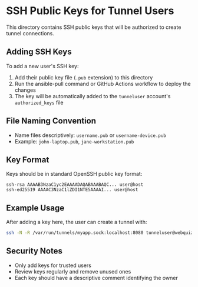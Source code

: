 # SSH Public Keys for Tunnel Users

This directory contains SSH public keys that will be authorized to create tunnel connections.

## Adding SSH Keys

To add a new user's SSH key:

1. Add their public key file (`.pub` extension) to this directory
2. Run the ansible-pull command or GitHub Actions workflow to deploy the changes
3. The key will be automatically added to the `tunneluser` account's `authorized_keys` file

## File Naming Convention

- Name files descriptively: `username.pub` or `username-device.pub`
- Example: `john-laptop.pub`, `jane-workstation.pub`

## Key Format

Keys should be in standard OpenSSH public key format:
```
ssh-rsa AAAAB3NzaC1yc2EAAAADAQABAAABAQC... user@host
ssh-ed25519 AAAAC3NzaC1lZDI1NTE5AAAAI... user@host
```

## Example Usage

After adding a key here, the user can create a tunnel with:
```bash
ssh -N -R /var/run/tunnels/myapp.sock:localhost:8080 tunneluser@webquiz.space
```

## Security Notes

- Only add keys for trusted users
- Review keys regularly and remove unused ones
- Each key should have a descriptive comment identifying the owner
